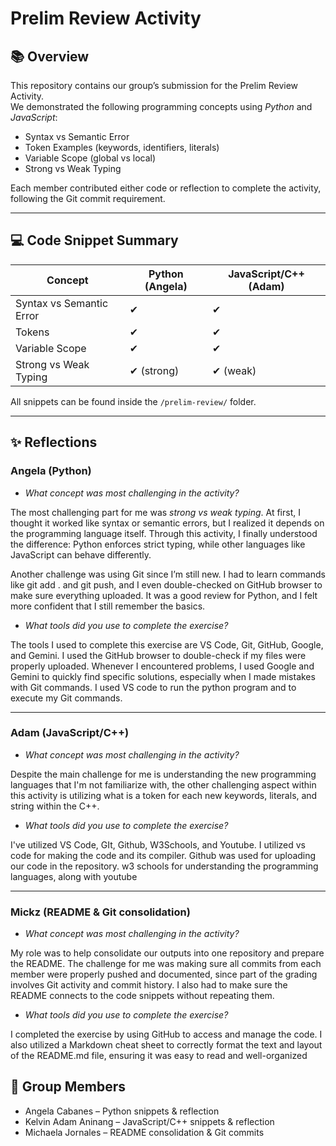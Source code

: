 
# Prelim Review Activity

## 📚 Overview
This repository contains our group’s submission for the Prelim Review Activity.  
We demonstrated the following programming concepts using *Python* and *JavaScript*:

- Syntax vs Semantic Error  
- Token Examples (keywords, identifiers, literals)  
- Variable Scope (global vs local)  
- Strong vs Weak Typing  

Each member contributed either code or reflection to complete the activity, following the Git commit requirement.

---

## 💻 Code Snippet Summary

| Concept                 | Python (Angela) | JavaScript/C++ (Adam) |
|--------------------------|-----------------|-------------------|
| Syntax vs Semantic Error | ✔               | ✔                |
| Tokens                   | ✔               | ✔                |
| Variable Scope           | ✔               | ✔                |
| Strong vs Weak Typing    | ✔ (strong)      | ✔ (weak)         |

All snippets can be found inside the `/prelim-review/` folder.

---

## ✨ Reflections

### Angela (Python) 
* *What concept was most challenging in the activity?*

The most challenging part for me was *strong vs weak typing*. At first, I thought it worked like syntax or semantic errors, but I realized it depends on the programming language itself. Through this activity, I finally understood the difference: Python enforces strict typing, while other languages like JavaScript can behave differently.  

Another challenge was using Git since I’m still new. I had to learn commands like git add . and git push, and I even double-checked on GitHub browser to make sure everything uploaded. It was a good review for Python, and I felt more confident that I still remember the basics.  

* *What tools did you use to complete the exercise?*

The tools I used to complete this exercise are VS Code, Git, GitHub, Google, and Gemini. I used the GitHub browser to double-check if my files were properly uploaded. Whenever I encountered problems, I used Google and Gemini to quickly find specific solutions, especially when I made mistakes with Git commands. I used VS code to run the python program and to execute my Git commands.

--------

### Adam (JavaScript/C++)  
* *What concept was most challenging in the activity?*

Despite the main challenge for me is understanding the new programming languages that I'm not familiarize with, the other challenging aspect within this activity is utilizing what is a token for each new keywords, literals, and string within the C++.

* *What tools did you use to complete the exercise?*

I've utilized VS Code, GIt, Github, W3Schools, and Youtube. I utilized vs code for making the code and its compiler. Github was used for uploading our code in the repository. w3 schools for understanding the programming languages, along with youtube

---

### Mickz (README & Git consolidation)  
* *What concept was most challenging in the activity?*

My role was to help consolidate our outputs into one repository and prepare the README. The challenge for me was making sure all commits from each member were properly pushed and documented, since part of the grading involves Git activity and commit history. I also had to make sure the README connects to the code snippets without repeating them.  

* *What tools did you use to complete the exercise?* 
  
I completed the exercise by using GitHub to access and manage the code. I also utilized a Markdown cheat sheet to correctly format the text and layout of the README.md file, ensuring it was easy to read and well-organized

## 👥 Group Members
- Angela Cabanes – Python snippets & reflection  
- Kelvin Adam Aninang – JavaScript/C++ snippets & reflection  
- Michaela Jornales – README consolidation & Git commits
